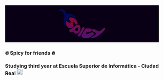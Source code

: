 ![SpicyBanner](SpicyBanner.png)
 ### :fire: Spicy for friends :fire:
 ### Studying third year at Escuela Superior de Informática - Ciudad Real <img src="https://esi.uclm.es/files/pictures/285/content_Logo_ESI_fondo_negro.jpg" width="20" height="20" />
